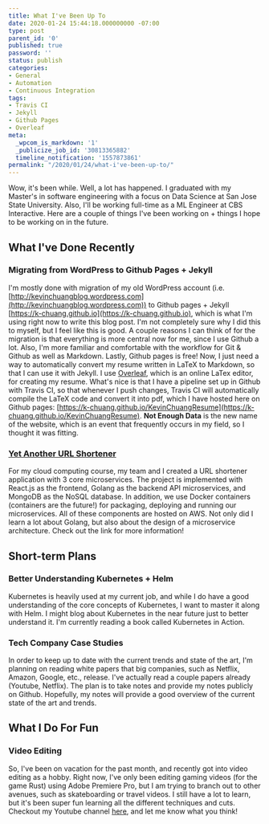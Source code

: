 ```yaml
---
title: What I've Been Up To
date: 2020-01-24 15:44:18.000000000 -07:00
type: post
parent_id: '0'
published: true
password: ''
status: publish
categories:
- General
- Automation
- Continuous Integration
tags:
- Travis CI
- Jekyll
- Github Pages
- Overleaf
meta:
  _wpcom_is_markdown: '1'
  _publicize_job_id: '30813365882'
  timeline_notification: '1557873861'
permalink: "/2020/01/24/what-i've-been-up-to/"
---
```

Wow, it's been while. Well, a lot has happened. I graduated with my Master's in software engineering with a focus on Data Science at San Jose State University. Also, I'll be working full-time as a ML Engineer at CBS Interactive. Here are a couple of things I've been working on + things I hope to be working on in the future.

## What I've Done Recently
### Migrating from WordPress to Github Pages + Jekyll
I'm mostly done with migration of my old WordPress account (i.e. [http://kevinchuangblog.wordpress.com](http://kevinchuangblog.wordpress.com)) to Github pages + Jekyll [https://k-chuang.github.io](https://k-chuang.github.io), which is what I'm using right now to write this blog post. I'm not completely sure why I did this to myself, but I feel like this is good. A couple reasons I can think of for the migration is that everything is more central now for me, since I use Github a lot. Also, I'm more familiar and comfortable with the workflow for Git & Github as well as Markdown. Lastly, Github pages is free! Now, I just need a way to automatically convert my resume written in LaTeX to Markdown, so that I can use it with Jekyll. I use [Overleaf](Overleaf.com), which is an online LaTex editor, for creating my resume. What's nice is that I have a pipeline set up in Github with Travis CI, so that whenever I push changes, Travis CI will automatically compile the LaTeX code and convert it into pdf, which I have hosted here on Github pages: [https://k-chuang.github.io/KevinChuangResume](https://k-chuang.github.io/KevinChuangResume). **Not Enough Data** is the new name of the website, which is an event that frequently occurs in my field, so I thought it was fitting.

### [Yet Another URL Shortener](https://github.com/nguyensjsu/fa19-281-team-red-1)
For my cloud computing course, my team and I created a URL shortener application with 3 core microservices. The project is implemented with React.js as the frontend, Golang as the backend API microservices, and MongoDB as the NoSQL database. In addition, we use Docker containers (containers are the future!) for packaging, deploying and running our microservices. All of these components are hosted on AWS. Not only did I learn a lot about Golang, but also about the design of a microservice architecture. Check out the link for more information!

## Short-term Plans
### Better Understanding Kubernetes + Helm
Kubernetes is heavily used at my current job, and while I do have a good understanding of the core concepts of Kubernetes, I want to master it along with Helm. I might blog about Kubernetes in the near future just to better understand it. I'm currently reading a book called Kubernetes in Action.

### Tech Company Case Studies
In order to keep up to date with the current trends and state of the art, I'm planning on reading white papers that big companies, such as Netflix, Amazon, Google, etc., release. I've actually read a couple papers already (Youtube, Netflix). The plan is to take notes and provide my notes publicly on Github. Hopefully, my notes will provide a good overview of the current state of the art and trends.

## What I Do For Fun
### Video Editing
So, I've been on vacation for the past month, and recently got into video editing as a hobby. Right now, I've only been editing gaming videos (for the game Rust) using Adobe Premiere Pro, but I am trying to branch out to other avenues, such as skateboarding or travel videos. I still have a lot to learn, but it's been super fun learning all the different techniques and cuts. Checkout my Youtube channel [here](https://www.youtube.com/channel/UCumYWKxbe3sUZ6VkMNWcEuA), and let me know what you think!  
